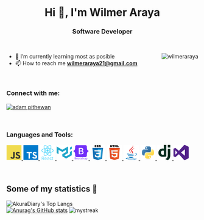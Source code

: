 
<h1 align="center">Hi 👋, I'm Wilmer Araya</h1>
<h3 align="center">Software Developer </h3>

<br>

<p><img align="right" src="https://github.com/WilmerAraya/WilmerAraya/assets/54880323/152eb427-0248-4f4e-8ede-9a70902ba67b" alt="wilmeraraya" /></p>


- 🌱 I’m currently learning most as posible
- 📫 How to reach me **wilmeraraya21@gmail.com**

<br>

<h3 align="left">Connect with me:</h3>
<p align="left">
  <a href="https://www.linkedin.com/in/wilmer-araya-063536225/" target="blank"><img align="center"
      src="https://raw.githubusercontent.com/rahuldkjain/github-profile-readme-generator/master/src/images/icons/Social/linked-in-alt.svg"
      alt="adam pithewan" height="30" width="40" /></a>
</p>

<br>

<h3 align="left">Languages and Tools:</h3>
<p align="left"> 
  <a href="https://developer.mozilla.org/en-US/docs/Web/JavaScript" target="_blank"
    rel="noreferrer"> <img
      src="https://raw.githubusercontent.com/devicons/devicon/master/icons/javascript/javascript-original.svg"
      alt="javascript" width="40" height="40" /> 
  </a>
    <a href="https://www.typescriptlang.org/" target="_blank"
    rel="noreferrer"> <img
      src="https://raw.githubusercontent.com/devicons/devicon/refs/heads/master/icons/typescript/typescript-plain.svg"
      alt="Typescript" width="40" height="40" />
  </a>
  <a href="https://reactjs.org/" target="_blank" rel="noreferrer"> <img
      src="https://raw.githubusercontent.com/devicons/devicon/master/icons/react/react-original-wordmark.svg"
      alt="react" width="40" height="40" /> 
  </a>
    <a href="https://mui.com/" target="_blank" rel="noreferrer"> <img
      src="https://raw.githubusercontent.com/devicons/devicon/refs/heads/master/icons/materialui/materialui-plain.svg"
      alt="materialui" width="40" height="40" /> 
  </a>
  <a href="https://getbootstrap.com" target="_blank" rel="noreferrer">
    <img src="https://raw.githubusercontent.com/devicons/devicon/master/icons/bootstrap/bootstrap-plain-wordmark.svg"
      alt="bootstrap" width="40" height="40" /> 
  </a> 
    <a href="https://www.w3schools.com/css/" target="_blank"
    rel="noreferrer"> <img
      src="https://raw.githubusercontent.com/devicons/devicon/master/icons/css3/css3-original-wordmark.svg" alt="css3"
      width="40" height="40" /> </a>
    <a href="https://www.w3.org/html/" target="_blank" rel="noreferrer"> <img
      src="https://raw.githubusercontent.com/devicons/devicon/master/icons/html5/html5-original-wordmark.svg"
      alt="html5" width="40" height="40" /> </a> 
    <a href="https://www.java.com" target="_blank" rel="noreferrer"> <img
      src="https://raw.githubusercontent.com/devicons/devicon/master/icons/java/java-original.svg" alt="java" width="40"
      height="40" /> </a>
    <a href="https://www.python.org" target="_blank" rel="noreferrer"> <img
      src="https://raw.githubusercontent.com/devicons/devicon/master/icons/python/python-original.svg" alt="python"
      width="40" height="40" /> </a>
  <a href="https://www.djangoproject.com" target="_blank" rel="noreferrer"> <img
      src="https://raw.githubusercontent.com/devicons/devicon/master/icons/django/django-plain.svg" alt="django"
      width="40" height="40" /> </a> 
  <a href="" target="_blank" rel="noreferrer"> <img
      src="https://raw.githubusercontent.com/devicons/devicon/master/icons/visualstudio/visualstudio-plain.svg" alt="visualStudio"
      width="40" height="40" /> </a> 
      </p>

<br>

## Some of my statistics 🚀
![AkuraDiary's Top Langs](https://github-stats-roan-xi.vercel.app/api/top-langs/?username=wilmeraraya&theme=tokyonight&layout=donut&exclude_repo=CI-0163_AnalisisDeDatos)
<br>
[![Anurag's GitHub stats](https://github-stats-roan-xi.vercel.app/api?username=wilmeraraya&show_icons=true&theme=tokyonight)](https://github.com/wilmeraraya/github-readme-stats)
<img src="https://github-readme-streak-stats.herokuapp.com/?user=wilmeraraya&theme=tokyonight" alt="mystreak"/>
